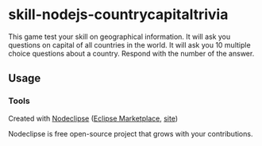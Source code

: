 

# skill-nodejs-countrycapitaltrivia

This game test your skill on geographical information. It will ask you questions on capital of all countries in the world. It will ask you 10 multiple choice questions about a country. Respond with the number of the answer.

## Usage





### Tools

Created with [Nodeclipse](https://github.com/Nodeclipse/nodeclipse-1)
 ([Eclipse Marketplace](http://marketplace.eclipse.org/content/nodeclipse), [site](http://www.nodeclipse.org))   

Nodeclipse is free open-source project that grows with your contributions.
